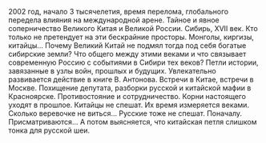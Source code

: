 <!--2016-11-26 21:20:03-->
2002 год, начало 3 тысячелетия, время перелома, глобального передела влияния на международной арене. Тайное и явное соперничество Великого Китая и Великой России.
    Сибирь, XVII век. Кто только не претендует на эти бескрайние просторы. Монголы, киргизы, китайцы…
    Почему Великий Китай не подмял тогда под себя богатые сибирские земли?
    Что общего между этими веками и что связывает современную Россию с событиями в Сибири тех веков? Петли истории, завязанные в узлы войн, прошлых и будущих.
    Увлекательно развивается действие в книге В. Антонова. Встречи в Китае, встречи в Москве. Похищение депутата, разборки русской и китайской мафии в Красноярске. Противостояние и сотрудничество. Корни настоящего уходят в прошлое.
    Китайцы не спешат. Их время измеряется веками. Сколько веревочке не виться…
    Русские тоже не спешат. Поначалу. Присматриваются… А потом выясняется, что китайская петля слишком тонка для русской шеи.